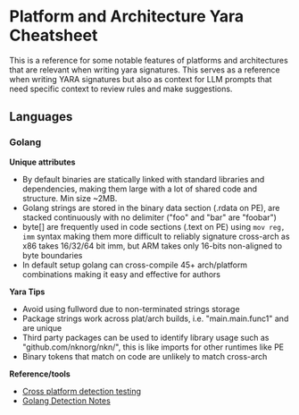 # Platform and Architecture Yara Cheatsheet
This is a reference for some notable features of platforms and architectures that are relevant when writing yara signatures. This serves as a reference when writing YARA signatures but also as context for LLM prompts that need specific context to review rules and make suggestions.

## Languages
### Golang
**Unique attributes**
* By default binaries are statically linked with standard libraries and dependencies, making them large with a lot of shared code and structure. Min size ~2MB.
* Golang strings are stored in the binary data section (.rdata on PE), are stacked continuously with no delimiter ("foo" and "bar" are "foobar")
* byte[] are frequently used in code sections (.text on PE) using `mov reg, imm` syntax making them more difficult to reliably signature cross-arch as x86 takes 16/32/64 bit imm, but ARM takes only 16-bits non-aligned to byte boundaries
* In default setup golang can cross-compile 45+ arch/platform combinations making it easy and effective for authors

**Yara Tips**
* Avoid using fullword due to non-terminated strings storage
* Package strings work across plat/arch builds, i.e. "main.main.func1" and are unique
* Third party packages can be used to identify library usage such as "github.com/nknorg/nkn/", this is like imports for other runtimes like PE
* Binary tokens that match on code are unlikely to match cross-arch

**Reference/tools**
* [Cross platform detection testing](https://github.com/mrichard91/go_yara_detection)
* [Golang Detection Notes](golang_detection.md)

